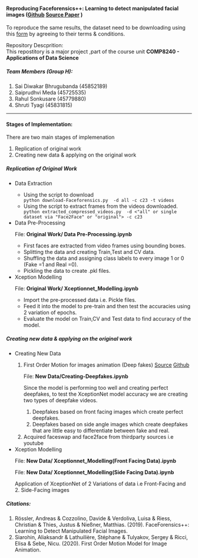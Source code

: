 <h4>Reproducing Faceforensics++: Learning to detect manipulated facial images (<a href="https://github.com/ondyari/FaceForensics">Github</a> <a href="https://arxiv.org/abs/1901.08971">Source Paper</a> )</h4>

<p>To reproduce the same results, the dataset need to be downloading using this <a href="https://docs.google.com/forms/d/e/1FAIpQLSdRRR3L5zAv6tQ_CKxmK4W96tAab_pfBu2EKAgQbeDVhmXagg/viewform">form</a> by agreeing to their terms & conditions.</p>
<p>Repository Descprition:<br>
This repostitory is a major project ,part of the course unit <b>COMP8240 - Applications of Data Science</b>
</p>
<h5>Team Members (Group H):</h5>
<ol>
	<li>Sai Diwakar Bhrugubanda (45852189)</li>
	<li>Saiprudhvi Meda (45725535)</li>
	<li>Rahul Sonkusare (45779880)</li>
	<li>Shruti Tyagi (45831815)</li>
</ol>
<hr>
<h4>Stages of Implementation:</h4>
<p>There are two main stages of implemenation</p>
<ol>
	<li>Replication of original work</li>
	<li>Creating new data & applying on the original work</li>
</ol>


<h5>Replication of Original Work</h5>
<ul>
	<li>Data Extraction</li>
	<ul>
		<li>Using the script to download</li>
			<code>python download-Faceforensics.py <output path> -d all -c c23 -t videos</code>
		<li>Using the script to extract frames from the videos downloaded.</li>
			<code>python extracted_compressed_videos.py <output path> -d <"all" or single dataset via "Face2Face" or "original"> -c c23</code>
	</ul>
	<li>Data Pre-Processing</li>
	<p>File: <b>Original Work/ Data Pre-Processing.ipynb</b></p>
	<ul>
		<li>First faces are extracted from video frames using bounding boxes.</li>
		<li>Splitting the data and creating Train,Test and CV data.</li>
		<li>Shuffling the data and assigning class labels to every image 1 or 0 (Fake =1 and Real =0).</li>
		<li>Pickling the data to create .pkl files.</li>
	</ul>
	<li>Xception Modelling</li>
	<p>File: <b>Original Work/ Xceptionnet_Modelling.ipynb</b></p>
	<ul>
		<li>Import the pre-processed data i.e. Pickle files.</li>
		<li>Feed it into the model to pre-train and then test the accuracies using 2 variation of epochs.</li>
		<li>Evaluate the model on Train,CV and Test data to find accuracy of the model.</li>
	</ul>
	
</ul>
<h5>Creating new data & applying on the original work</h5>

<ul>
	<li>Creating New Data</li>
	<ol>
		<li>First Order Motion for images animation (Deep fakes) <a href="https://aliaksandrsiarohin.github.io/first-order-model-website/">Source</a> <a href="https://github.com/AliaksandrSiarohin/first-order-model">Github</a></li>
		<p>File: <b>New Data/Creating-Deepfakes.ipynb</b></p>
		<p>Since the model is performing too well and creating perfect deepfakes, to test the XceptionNet model accuracy we are creating two types of deepfake videos.</p>
     	<ol>
     		<li>Deepfakes based on front facing images which create perfect deepfakes.</li>
     		<li>Deepfakes based on side angle images which create deepfakes that are little easy to differentiate between fake and real.</li>
     	</ol>
		<li>Acquired faceswap and face2face from thirdparty sources i.e youtube</li>
	</ol>
	<li>Xception Modelling</li>
	<p>File: <b>New Data/ Xceptionnet_Modelling(Front Facing Data).ipynb</b></p>
	<p>File: <b>New Data/ Xceptionnet_Modelling(Side Facing Data).ipynb</b></p>
	<p>Application of XceptionNet of 2 Variations of data i.e Front-Facing and 2. Side-Facing images</p>
</ul>

<h5>Citations:</h5>

<ol>
	<li>Rössler, Andreas & Cozzolino, Davide & Verdoliva, Luisa & Riess, Christian & Thies, Justus & Nießner, Matthias. (2019). FaceForensics++: Learning to Detect Manipulated Facial Images.</li>
	<li>Siarohin, Aliaksandr & Lathuilière, Stéphane & Tulyakov, Sergey & Ricci, Elisa & Sebe, Nicu. (2020). First Order Motion Model for Image Animation.</li>
</ol>

